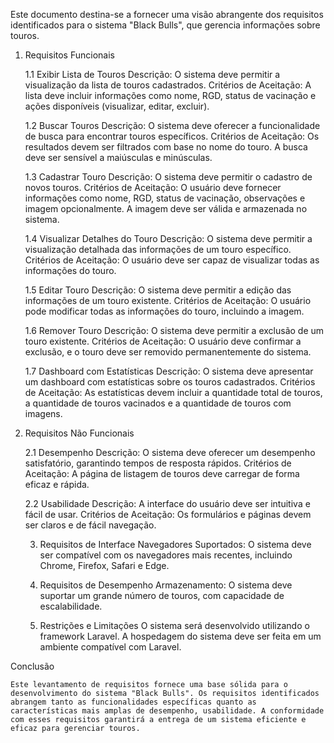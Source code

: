  Este documento destina-se a fornecer uma visão abrangente dos requisitos identificados para o sistema "Black Bulls", que gerencia informações sobre touros.

1. Requisitos Funcionais

    1.1 Exibir Lista de Touros
    Descrição: O sistema deve permitir a visualização da lista de touros cadastrados.
    Critérios de Aceitação:
    A lista deve incluir informações como nome, RGD, status de vacinação e ações disponíveis (visualizar, editar, excluir).

    1.2 Buscar Touros
    Descrição: O sistema deve oferecer a funcionalidade de busca para encontrar touros específicos.
    Critérios de Aceitação:
    Os resultados devem ser filtrados com base no nome do touro.
    A busca deve ser sensível a maiúsculas e minúsculas.
    
    1.3 Cadastrar Touro
    Descrição: O sistema deve permitir o cadastro de novos touros.
    Critérios de Aceitação:
    O usuário deve fornecer informações como nome, RGD, status de vacinação, observações e imagem opcionalmente.
    A imagem deve ser válida e armazenada no sistema.

    1.4 Visualizar Detalhes do Touro
    Descrição: O sistema deve permitir a visualização detalhada das informações de um touro específico.
    Critérios de Aceitação:
    O usuário deve ser capaz de visualizar todas as informações do touro.

    1.5 Editar Touro
    Descrição: O sistema deve permitir a edição das informações de um touro existente.
    Critérios de Aceitação:
    O usuário pode modificar todas as informações do touro, incluindo a imagem.

    1.6 Remover Touro
    Descrição: O sistema deve permitir a exclusão de um touro existente.
    Critérios de Aceitação:
    O usuário deve confirmar a exclusão, e o touro deve ser removido permanentemente do sistema.

    1.7 Dashboard com Estatísticas
    Descrição: O sistema deve apresentar um dashboard com estatísticas sobre os touros cadastrados.
    Critérios de Aceitação:
    As estatísticas devem incluir a quantidade total de touros, a quantidade de touros vacinados e a quantidade de touros com imagens.

2. Requisitos Não Funcionais

    2.1 Desempenho
    Descrição: O sistema deve oferecer um desempenho satisfatório, garantindo tempos de resposta rápidos.
    Critérios de Aceitação:
    A página de listagem de touros deve carregar de forma eficaz e rápida.

    2.2 Usabilidade
    Descrição: A interface do usuário deve ser intuitiva e fácil de usar.
    Critérios de Aceitação:
    Os formulários e páginas devem ser claros e de fácil navegação.

    3. Requisitos de Interface
    Navegadores Suportados: O sistema deve ser compatível com os navegadores mais recentes, incluindo Chrome, Firefox, Safari e Edge.

    4. Requisitos de Desempenho
    Armazenamento: O sistema deve suportar um grande número de touros, com capacidade de escalabilidade.

    5. Restrições e Limitações
    O sistema será desenvolvido utilizando o framework Laravel.
    A hospedagem do sistema deve ser feita em um ambiente compatível com Laravel.
    
Conclusão
    
    Este levantamento de requisitos fornece uma base sólida para o desenvolvimento do sistema "Black Bulls". Os requisitos identificados abrangem tanto as funcionalidades específicas quanto as características mais amplas de desempenho, usabilidade. A conformidade com esses requisitos garantirá a entrega de um sistema eficiente e eficaz para gerenciar touros.
